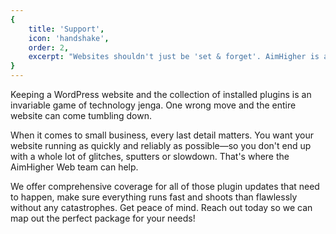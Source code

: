```yaml
---
{
	title: 'Support',
	icon: 'handshake',
	order: 2,
	excerpt: "Websites shouldn't just be 'set & forget'. AimHigher is always available for any questions that you have! We also offer customised maintenance plans to help manage our websites, so you can focus on your business’ needs, no fuss."
}
---
```


Keeping a WordPress website and the collection of installed plugins is an invariable game of technology jenga. One wrong move and the entire website can come tumbling down.

When it comes to small business, every last detail matters. You want your website running as quickly and reliably as possible—so you don't end up with a whole lot of glitches, sputters or slowdown. That's where the AimHigher Web team can help. 

We offer comprehensive coverage for all of those plugin updates that need to happen, make sure everything runs fast and  shoots than flawlessly without any catastrophes. Get peace of mind. Reach out today so we can map out the perfect package for your needs!